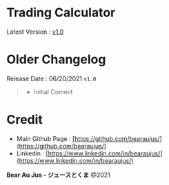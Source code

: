 # Trading Calculator
Latest Version : [v1.0](https://github.com/bearaujus/trading_calculator/releases/tag/v1.0)

# Older Changelog
Release Date : 06/20/2021 `v1.0`

> + Initial Commit

# Credit
+ Main Github Page : [https://github.com/bearaujus/](https://github.com/bearaujus/)
+ Linkedin : [https://www.linkedin.com/in/bearaujus/](https://www.linkedin.com/in/bearaujus/)

**Bear Au Jus - ジュースとくま** @2021
